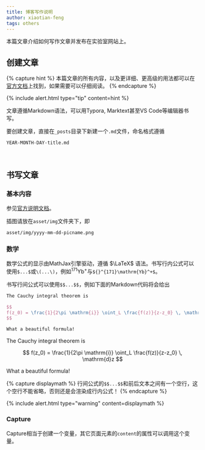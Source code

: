 ```yaml
---
title: 博客写作说明
author: xiaotian-feng
tags: others
---
```


<!-- excerpt start -->
本篇文章介绍如何写作文章并发布在实验室网站上。
<!-- excerpt end -->

## 创建文章

{% capture hint %}
本篇文章的所有内容，以及更详细、更高级的用法都可以在[官方文档](https://greene-lab.gitbook.io/lab-website-template-docs)上找到，如果需要可以仔细阅读。
{% endcapture %}

{%
  include alert.html
  type="tip"
  content=hint
%}

文章遵循Markdown语法，可以用Typora, Marktext甚至VS Code等编辑器书写。

要创建文章，直接在`_posts`目录下新建一个`.md`文件，命名格式遵循

```
YEAR-MONTH-DAY-title.md
```

<br/>

## 书写文章

### 基本内容

参见[官方说明文档](https://greene-lab.gitbook.io/lab-website-template-docs/basics/write-basic-content)。

插图请放在`asset/img`文件夹下，即

```
asset/img/yyyy-mm-dd-picname.png
```

### 数学

数学公式的显示由MathJax引擎驱动，遵循 $\LaTeX$ 语法。书写行内公式可以使用`$...$`或`\(...\)`，例如${}^{171}\mathrm{Yb}^+$与`${}^{171}\mathrm{Yb}^+$`。

书写行间公式可以使用`$$...$$`，例如下面的Markdown代码将会给出

```latex
The Cauchy integral theorem is

$$
f(z_0) = \frac{1}{2\pi \mathrm{i}} \oint_L \frac{f(z)}{z-z_0} \, \mathrm{d}z
$$

What a beautiful formula!
```

The Cauchy integral theorem is

$$
f(z_0) = \frac{1}{2\pi \mathrm{i}} \oint_L \frac{f(z)}{z-z_0} \, \mathrm{d}z
$$

What a beautiful formula!

{% capture displaymath %}
行间公式的`$$...$$`和前后文本之间有一个空行，这个空行不能省略，否则还是会渲染成行内公式！
{% endcapture %}

{%
  include alert.html
  type="warning"
  content=displaymath
%}

### Capture

Capture相当于创建一个变量，其它页面元素的`content`的属性可以调用这个变量。
